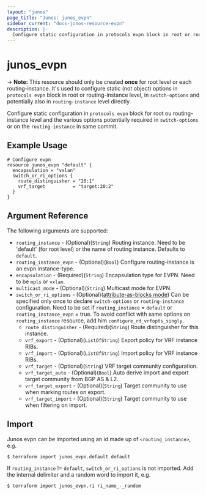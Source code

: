 ```yaml
---
layout: "junos"
page_title: "Junos: junos_evpn"
sidebar_current: "docs-junos-resource-evpn"
description: |-
  Configure static configuration in protocols evpn block in root or routing-instance level and options potentially required in switch-options or on routing-instance.
---
```


# junos_evpn

-> **Note:** This resource should only be created **once** for root level or each routing-instance. It's used to configure static (not object) options in `protocols evpn` block in root or routing-instance level, in `switch-options` and potentially also in `routing-instance` level directly.

Configure static configuration in `protocols evpn` block for root ou routing-instance level and the various options potentially required in `switch-options` or on the `routing-instance` in same commit.

## Example Usage

```hcl
# Configure evpn
resource junos_evpn "default" {
  encapsulation = "vxlan"
  switch_or_ri_options {
    route_distinguisher = "20:1"
    vrf_target          = "target:20:2"
  }
}
```

## Argument Reference

The following arguments are supported:

* `routing_instance` - (Optional)(`String`) Routing instance. Need to be 'default' (for root level) or the name of routing instance. Defaults to `default`.
* `routing_instance_evpn` - (Optional)(`Bool`) Configure routing-instance is an evpn instance-type.
* `encapsulation` - (Required)(`String`) Encapsulation type for EVPN. Need to be `mpls` or `vxlan`.
* `multicast_mode` - (Optional)(`String`) Multicast mode for EVPN.
* `switch_or_ri_options` - (Optional)([attribute-as-blocks mode](https://www.terraform.io/docs/configuration/attr-as-blocks.html)) Can be specified only once to declare `switch-options` or `routing-instance` configuration. Need to be set if `routing_instance` = `default` or `routing_instance_evpn` = true. To avoid conflict with same options on `routing_instance` resource, add him `configure_rd_vrfopts_singly`.
  * `route_distinguisher` - (Required)(`String`) Route distinguisher for this instance.
  * `vrf_export` - (Optional)(`ListOfString`) Export policy for VRF instance RIBs.
  * `vrf_import` - (Optional)(`ListOfString`) Import policy for VRF instance RIBs.
  * `vrf_target` - (Optional)(`String`) VRF target community configuration.
  * `vrf_target_auto` - (Optional)(`Bool`) Auto derive import and export target community from BGP AS & L2.
  * `vrf_target_export` - (Optional)(`String`) Target community to use when marking routes on export.
  * `vrf_target_import` - (Optional)(`String`) Target community to use when filtering on import.

## Import

Junos evpn can be imported using an id made up of `<routing_instance>`, e.g.

```shell
$ terraform import junos_evpn.default default
```

If `routing_instance` != `default`, `switch_or_ri_options` is not imported. Add the internal delimiter and a random word to import it, e.g.

```shell
$ terraform import junos_evpn.ri ri_name_-_random
```
